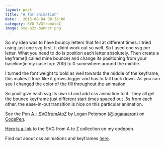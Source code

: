 ```yaml
---
layout: post
title: "A for animation"
date:   2015-08-04 00:36:00
category: SVG SVGfromAtoZ
image: svg-a2z-banner.png
---
```


So my idea was to have bouncy letters that fell at different times. I tried using just one svg first. It didnt work out so well. So I used one svg per letter.
What you need to do is position each letter absolutely.
Then create a keyframe(I called mine bounce) and change its positioning from your baseline(in my case top: 200) to 0 somewhere around the middle.

I turned the font weight to bold as well towards the middle of the keyframe, this makes it look like it grows bigger and has to fall back down. As you can see I changed the color of the fill throughout the animation.

So youll give each svg its own id and add css animation to it.  They all get the bounce keyframe just different start times spaced out .5s from each other. the ease-in-out transition is nice on this particular animation.  

<p data-height="291" data-theme-id="17558" data-slug-hash="QbJJNa" data-default-tab="result" data-user="loganaaron" class='codepen'>See the Pen <a href='http://codepen.io/loganaaron/pen/QbJJNa/'>A - SVGfromAtoZ</a> by Logan Peterson (<a href='http://codepen.io/loganaaron'>@loganaaron</a>) on <a href='http://codepen.io'>CodePen</a>.</p>
<script async src="//assets.codepen.io/assets/embed/ei.js"></script>

<a href="http://codepen.io/collection/ABNJQQ/">Here is a link</a> to the SVG from A to Z collection on my codepen.

Find out about css animations and keyframes <a href="https://developer.mozilla.org/en-US/docs/Web/Guide/CSS/Using_CSS_animations">here</a>.
